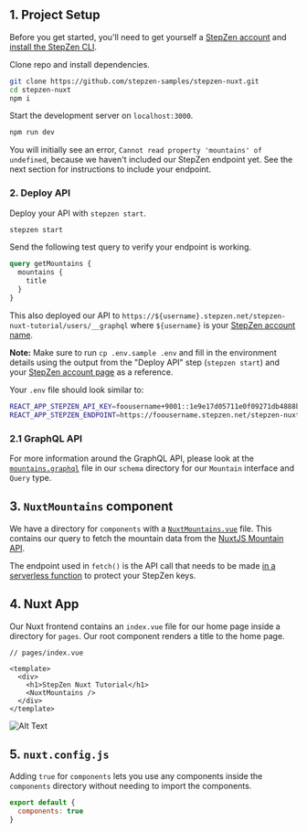 ## 1. Project Setup

Before you get started, you'll need to get yourself a [StepZen account](https://stepzen.com/request-invite) and [install the StepZen CLI](https://stepzen.com/docs/quick-start).

Clone repo and install dependencies.

```bash
git clone https://github.com/stepzen-samples/stepzen-nuxt.git
cd stepzen-nuxt
npm i
```

Start the development server on `localhost:3000`.

```bash
npm run dev
```

You will initially see an error, `Cannot read property 'mountains' of undefined`, because we haven't included our StepZen endpoint yet. See the next section for instructions to include your endpoint.

### 2. Deploy API

Deploy your API with `stepzen start`.

```bash
stepzen start
```

Send the following test query to verify your endpoint is working.

```graphql
query getMountains {
  mountains {
    title
  }
}
```

This also deployed our API to `https://${username}.stepzen.net/stepzen-nuxt-tutorial/users/__graphql` where `${username}` is your [StepZen account name](https://stepzen.com/account).

**Note:** Make sure to run `cp .env.sample .env` and fill in the environment details using the output from the "Deploy API" step (`stepzen start`) and your [StepZen account page](https://stepzen.com/account) as a reference.

Your `.env` file should look similar to:

```sh
REACT_APP_STEPZEN_API_KEY=foousername+9001::1e9e17d05711e0f09271db4888b66e364df638fe0c77ea33984599c5b87f9427
REACT_APP_STEPZEN_ENDPOINT=https://foousername.stepzen.net/stepzen-nuxt-tutorial/users/__graphql
```

### 2.1 GraphQL API

For more information around the GraphQL API, please look at the [`mountains.graphql`](stepzen/schema/mountains.graphql) file in our `schema` directory for our `Mountain` interface and `Query` type.


## 3. `NuxtMountains` component

We have a directory for `components` with a [`NuxtMountains.vue`](./components/NuxtMountains.vue) file. This contains our query to fetch the mountain data from the [NuxtJS Mountain API](https://api.nuxtjs.dev/mountains).

The endpoint used in `fetch()` is the API call that needs to be made [in a serverless function](https://github.com/stepzen-samples/stepzen-nuxt/issues/2) to protect your StepZen keys.

## 4. Nuxt App

Our Nuxt frontend contains an `index.vue` file for our home page inside a directory for `pages`. Our root component renders a title to the home page.

```vue
// pages/index.vue

<template>
  <div>
    <h1>StepZen Nuxt Tutorial</h1>
    <NuxtMountains />
  </div>
</template>
```

![Alt Text](https://dev-to-uploads.s3.amazonaws.com/uploads/articles/lglwi3luxk2xgn9e4527.png)

## 5. `nuxt.config.js`

Adding `true` for `components` lets you use any components inside the `components` directory without needing to import the components.

```javascript
export default {
  components: true
}
```
